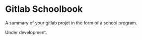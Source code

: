 # Gitlab Schoolbook

A summary of your gitlab projet in the form of a school program.

Under development.



